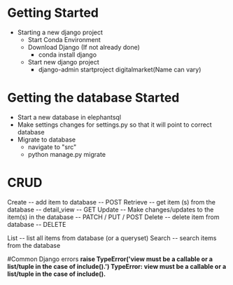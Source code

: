 # Getting Started
* Starting a new django project
  * Start Conda Environment
  * Download Django (If not already done)
    * conda install django
  * Start new django project
    * django-admin startproject digitalmarket(Name can vary)


# Getting the database Started
* Start a new database in elephantsql
* Make settings changes for settings.py so that it will point to correct database
* Migrate to database
  * navigate to "src"
  * python manage.py migrate


# CRUD

Create -- add item to database -- POST
Retrieve -- get item (s) from the database -- detail_view -- GET
Update -- Make changes/updates to the item(s) in the database -- PATCH / PUT / POST
Delete -- delete item from database -- DELETE

List -- list all items from database (or a queryset)
Search -- search items from the database


#Common Django errors
**raise TypeError('view must be a callable or a list/tuple in the case of include().')
TypeError: view must be a callable or a list/tuple in the case of include().**
